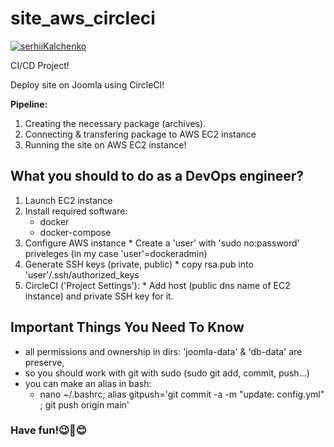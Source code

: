 # site_aws_circleci
[![serhiiKalchenko](https://circleci.com/gh/serhiiKalchenko/site_aws_circleci.svg?style=svg)](https://app.circleci.com/pipelines/github/serhiiKalchenko/site_aws_circleci)

CI/CD Project!

Deploy site on Joomla using CircleCI!

**Pipeline:**
1. Creating the necessary package (archives).
2. Connecting & transfering package to AWS EC2 instance
3. Running the site on AWS EC2 instance!

## What you should to do as a DevOps engineer?
1. Launch EC2 instance
2. Install required software:
    * docker
    * docker-compose
3. Configure AWS instance
		* Create a 'user' with 'sudo no:password' priveleges (in my case 'user'=dockeradmin)
4. Generate SSH keys (private, public)
		* copy rsa.pub into 'user'/.ssh/authorized_keys
5. CircleCI ('Project Settings'):
		* Add host (public dns name of EC2 instance) and private SSH key for it.

## Important Things You Need To Know
  * all permissions and ownership in dirs: 'joomla-data' & 'db-data' are preserve, 
  * so you should work with git with sudo (sudo git add, commit, push...)
  * you can make an alias in bash:
  	* nano ~/.bashrc; alias gitpush='git commit -a -m "update: config.yml" ; git push origin main'

### Have fun!:wink::hugs::blush:  

